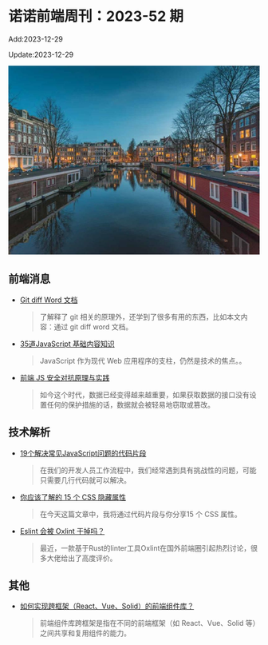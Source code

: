 <!--
 * @Description: weekly-52
 * @Author: zoeblow
 * @Email: zoeblow@gmail.com
 * @Date: 2023-01-01 20:20:52
 * @LastEditors: wangfuyuan
 * @LastEditTime: 2023-12-29 10:27:46
 * @FilePath: \nuofe-weekly1\2023\weekly-52.md
 -->

# 诺诺前端周刊：2023-52 期

Add:2023-12-29

Update:2023-12-29

![202352](../images/2023/202352.jpg)

## 前端消息

- [Git diff Word 文档](https://mp.weixin.qq.com/s/Ej7NXeSNNDws-7zk1sS36A)

  > 了解释了 git 相关的原理外，还学到了很多有用的东西，比如本文内容：通过 git diff word 文档。

- [35道JavaScript 基础内容知识](https://mp.weixin.qq.com/s/ocfeynoQq7OAEQKnP3eLCg)

  > JavaScript 作为现代 Web 应用程序的支柱，仍然是技术的焦点。。

- [前端 JS 安全对抗原理与实践](https://mp.weixin.qq.com/s/CL5F2UUfjAQHHDUfo-AcKw)

  > 如今这个时代，数据已经变得越来越重要，如果获取数据的接口没有设置任何的保护措施的话，数据就会被轻易地窃取或篡改。

## 技术解析

- [19个解决常见JavaScript问题的代码片段](https://mp.weixin.qq.com/s/UzaprGVKEl-03pzEvXzvUg)

  > 在我们的开发人员工作流程中，我们经常遇到具有挑战性的问题，可能只需要几行代码就可以解决。

- [你应该了解的 15 个 CSS 隐藏属性](https://mp.weixin.qq.com/s/xFNCA8qS7dcq9BMn5a1uUQ)

  >  在今天这篇文章中，我将通过代码片段与你分享15 个 CSS 属性。

- [Eslint 会被 Oxlint 干掉吗？](https://mp.weixin.qq.com/s/Zl2PLposmbhZJOFph_1slQ)

  > 最近，一款基于Rust的linter工具Oxlint在国外前端圈引起热烈讨论，很多大佬给出了高度评价。

## 其他

- [如何实现跨框架（React、Vue、Solid）的前端组件库？](https://mp.weixin.qq.com/s/pGXN9tEfyu0hCM_KeF2kZg)

  > 前端组件库跨框架是指在不同的前端框架（如 React、Vue、Solid 等）之间共享和复用组件的能力。
